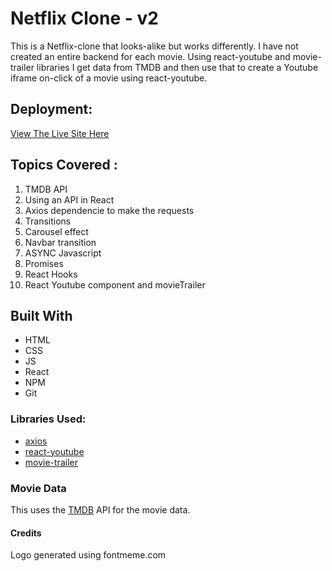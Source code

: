 # Netflix Clone - v2

This is a Netflix-clone that looks-alike but works differently. I have not created an entire backend for each movie. Using react-youtube and movie-trailer libraries I get data from TMDB and then use that to create a Youtube iframe on-click of a movie using react-youtube.

## Deployment:

[View The Live Site Here](https://netflix.jackjona.live/)

## Topics Covered :

1. TMDB API <br>
2. Using an API in React <br>
3. Axios dependencie to make the requests <br>
4. Transitions <br>
5. Carousel effect <br>
6. Navbar transition <br>
7. ASYNC Javascript <br>
8. Promises <br>
9. React Hooks <br>
10. React Youtube component and movieTrailer <br>

## Built With 

- HTML 
- CSS 
- JS 
- React 
- NPM 
- Git


### Libraries Used:

* [axios](https://www.npmjs.com/package/axios)
* [react-youtube](https://www.npmjs.com/package/react-youtube)
* [movie-trailer](https://www.npmjs.com/package/movie-trailer)

### Movie Data

This uses the [TMDB](https://www.themoviedb.org/) API for the movie data.

#### Credits

Logo generated using fontmeme.com 
